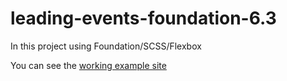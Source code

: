 # leading-events-foundation-6.3

In this project using Foundation/SCSS/Flexbox

You can see the <a href="https://keybro.github.io/leading-events/">working example site</a>
